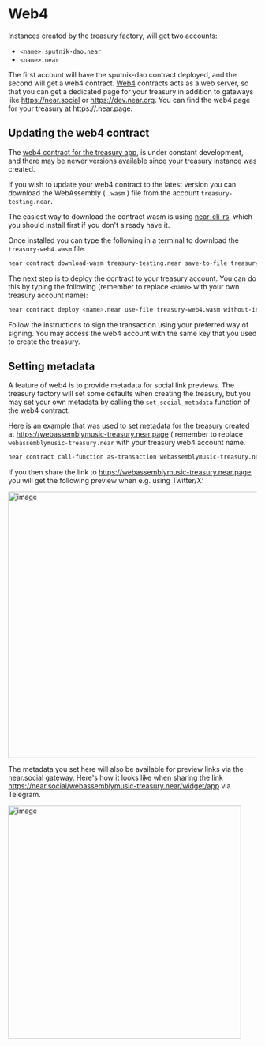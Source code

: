 # Web4

Instances created by the treasury factory, will get two accounts:

- `<name>.sputnik-dao.near`
- `<name>.near`

The first account will have the sputnik-dao contract deployed, and the second will get a web4 contract. [Web4](https://github.com/vgrichina/web4) contracts acts as a web server, so that you can get a dedicated page for your treasury in addition to gateways like https://near.social or https://dev.near.org. You can find the web4 page for your treasury at https://<name>.near.page.

## Updating the web4 contract

The [web4 contract for the treasury app](https://github.com/NEAR-DevHub/neardevhub-treasury-dashboard/tree/staging/web4/treasury-web4), is under constant development, and there may be newer versions available since your treasury instance was created.

If you wish to update your web4 contract to the latest version you can download the WebAssembly ( `.wasm` ) file from the account `treasury-testing.near`.

The easiest way to download the contract wasm is using [near-cli-rs](https://github.com/near/near-cli-rs), which you should install first if you don't already have it.

Once installed you can type the following in a terminal to download the `treasury-web4.wasm` file.

```bash
near contract download-wasm treasury-testing.near save-to-file treasury-web4.wasm network-config mainnet now
```

The next step is to deploy the contract to your treasury account. You can do this by typing the following (remember to replace `<name>` with your own treasury account name):

```bash
near contract deploy <name>.near use-file treasury-web4.wasm without-init-call network-config mainnet
```

Follow the instructions to sign the transaction using your preferred way of signing. You may access the web4 account with the same key that you used to create the treasury.

## Setting metadata

A feature of web4 is to provide metadata for social link previews. The treasury factory will set some defaults when creating the treasury, but you may set your own metadata by calling the `set_social_metadata` function of the web4 contract.

Here is an example that was used to set metadata for the treasury created at https://webassemblymusic-treasury.near.page ( remember to replace `webassemblymusic-treasury.near` with your treasury web4 account name.

```bash
near contract call-function as-transaction webassemblymusic-treasury.near set_social_metadata json-args '{"name": "WebAssembly Music NEAR treasury", "description": "NEAR Treasury for the WebAssembly Music project", "ipfs_cid": "bafybeihsid3qgrb2dd4adsd4kuwe3pondtjr3u27ru6e2mbvabvm4rocru"}' prepaid-gas '100.0 Tgas' attached-deposit '0 NEAR' sign-as webassemblymusic-treasury.near network-config mainnet
```

If you then share the link to https://webassemblymusic-treasury.near.page, you will get the following preview when e.g. using Twitter/X:

<img width="539" alt="image" src="https://github.com/user-attachments/assets/fc2ee19a-a5dd-4dd3-8e83-7c53ab8768ed" />

The metadata you set here will also be available for preview links via the near.social gateway. Here's how it looks like when sharing the link https://near.social/webassemblymusic-treasury.near/widget/app via Telegram.

<img width="472" alt="image" src="https://github.com/user-attachments/assets/66596f1c-2b18-4932-b066-dc5f75465759" />



